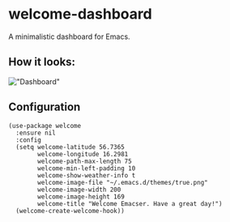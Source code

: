 # welcome-dashboard
A minimalistic dashboard for Emacs.

## How it looks:
!["Dashboard"](https://github.com/konrad1977/welcome-dashboard/blob/main/screenshots/screenshot_1.png)

## Configuration

```elisp
(use-package welcome
  :ensure nil
  :config
  (setq welcome-latitude 56.7365
        welcome-longitude 16.2981
        welcome-path-max-length 75
        welcome-min-left-padding 10
        welcome-show-weather-info t
        welcome-image-file "~/.emacs.d/themes/true.png"
        welcome-image-width 200
        welcome-image-height 169
        welcome-title "Welcome Emacser. Have a great day!")
  (welcome-create-welcome-hook))
  ```
